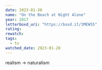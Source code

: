 ```yaml
---
date: 2023-01-30
name: "On the Beach at Night Alone"
year: 2017
letterboxd_uri: "https://boxd.it/3MEW55"
rating: 
rewatch: 
tags:
  - tv
watched_date: 2023-01-28
---
```


realism -> naturalism
